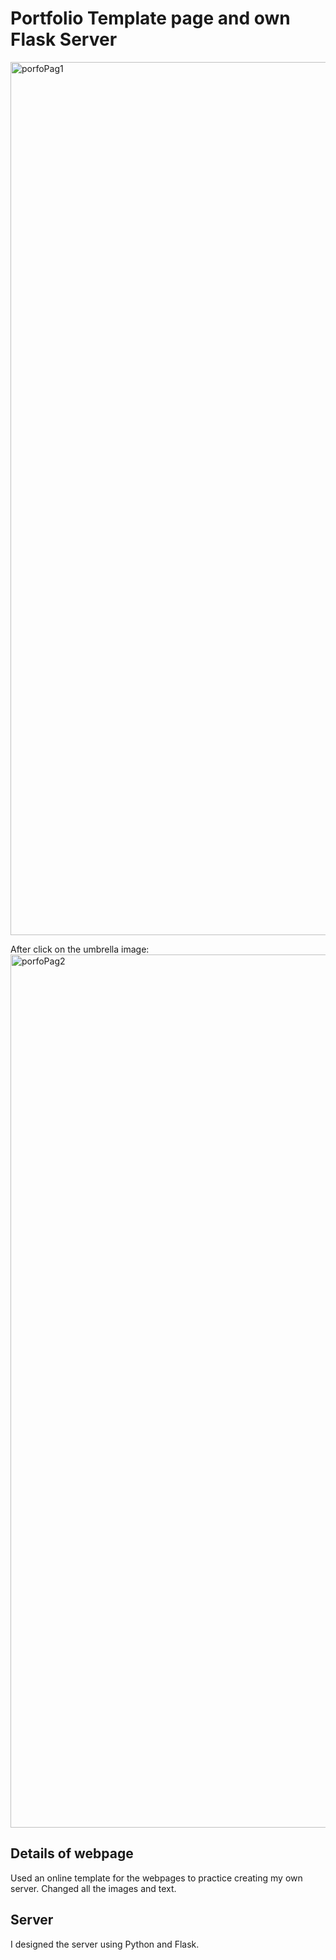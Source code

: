 # Portfolio Template page and own Flask Server

<img width="1397" alt="porfoPag1" src="https://user-images.githubusercontent.com/41338211/152019297-a69d741e-d6b0-4c11-bd16-4d02b08cb12f.png">

After click on the umbrella image:
<img width="1397" alt="porfoPag2" src="https://user-images.githubusercontent.com/41338211/152019301-37bd1442-9be0-4bd3-87d3-9ea583583747.png">

## Details of webpage
Used an online template for the webpages to practice creating my own server. Changed all the images and text.

## Server
I designed the server using Python and Flask.


